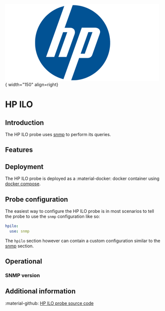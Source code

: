 ![HP](../../images/probe_hp.png){ width="150" align=right}

# HP ILO

## Introduction

The HP ILO probe uses [snmp](snmp.md) to perform its queries.

## Features

## Deployment

The HP ILO probe is deployed as a :material-docker: docker container using [docker compose](appliance/docker_compose.md).

## Probe configuration

The easiest way to configure the HP ILO probe is in most scenarios to tell the probe to use the `snmp` configuration like so:

```yaml
hpilo:
  use: snmp
```

The `hpilo` section however can contain a custom configuration similar to the [snmp](snmp.md) section.

## Operational

### SNMP version


## Additional information

:material-github: [HP ILO probe source code](https://github.com/infrasonar/hpilo-probe)
